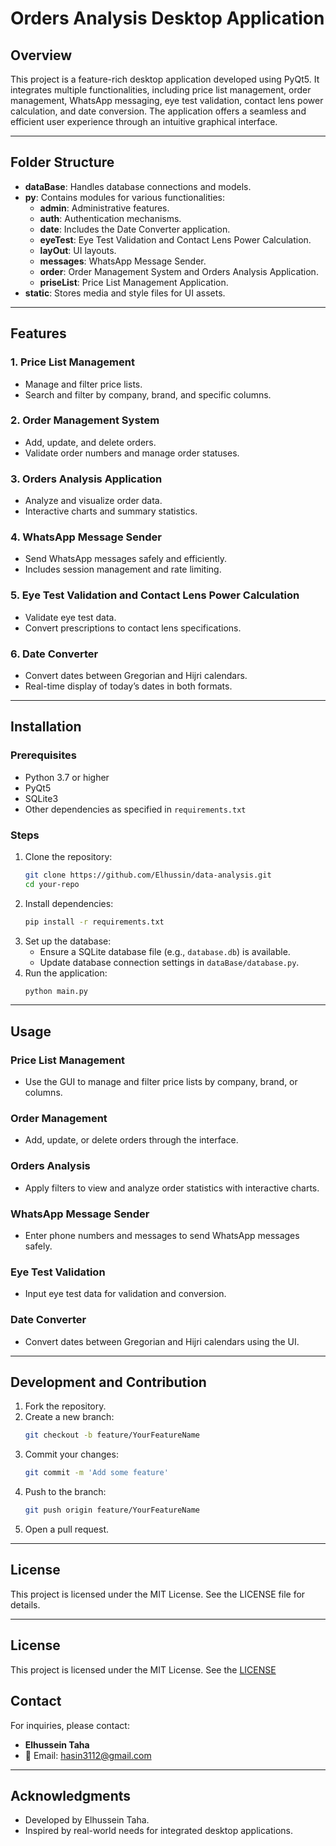 #  Orders Analysis Desktop Application

## Overview
This project is a feature-rich desktop application developed using PyQt5. It integrates multiple functionalities, including price list management, order management, WhatsApp messaging, eye test validation, contact lens power calculation, and date conversion. The application offers a seamless and efficient user experience through an intuitive graphical interface.

---

## Folder Structure

- **dataBase**: Handles database connections and models.
- **py**: Contains modules for various functionalities:
  - **admin**: Administrative features.
  - **auth**: Authentication mechanisms.
  - **date**: Includes the Date Converter application.
  - **eyeTest**: Eye Test Validation and Contact Lens Power Calculation.
  - **layOut**: UI layouts.
  - **messages**: WhatsApp Message Sender.
  - **order**: Order Management System and Orders Analysis Application.
  - **priseList**: Price List Management Application.
- **static**: Stores media and style files for UI assets.

---

## Features

### 1. Price List Management
- Manage and filter price lists.
- Search and filter by company, brand, and specific columns.

### 2. Order Management System
- Add, update, and delete orders.
- Validate order numbers and manage order statuses.

### 3. Orders Analysis Application
- Analyze and visualize order data.
- Interactive charts and summary statistics.

### 4. WhatsApp Message Sender
- Send WhatsApp messages safely and efficiently.
- Includes session management and rate limiting.

### 5. Eye Test Validation and Contact Lens Power Calculation
- Validate eye test data.
- Convert prescriptions to contact lens specifications.

### 6. Date Converter
- Convert dates between Gregorian and Hijri calendars.
- Real-time display of today’s dates in both formats.

---

## Installation

### Prerequisites
- Python 3.7 or higher
- PyQt5
- SQLite3
- Other dependencies as specified in `requirements.txt`

### Steps
1. Clone the repository:
   ```bash
   git clone https://github.com/Elhussin/data-analysis.git
   cd your-repo
   ```
2. Install dependencies:
   ```bash
   pip install -r requirements.txt
   ```
3. Set up the database:
   - Ensure a SQLite database file (e.g., `database.db`) is available.
   - Update database connection settings in `dataBase/database.py`.
4. Run the application:
   ```bash
   python main.py
   ```

---

## Usage

### Price List Management
- Use the GUI to manage and filter price lists by company, brand, or columns.

### Order Management
- Add, update, or delete orders through the interface.

### Orders Analysis
- Apply filters to view and analyze order statistics with interactive charts.

### WhatsApp Message Sender
- Enter phone numbers and messages to send WhatsApp messages safely.

### Eye Test Validation
- Input eye test data for validation and conversion.

### Date Converter
- Convert dates between Gregorian and Hijri calendars using the UI.

---

## Development and Contribution

1. Fork the repository.
2. Create a new branch:
   ```bash
   git checkout -b feature/YourFeatureName
   ```
3. Commit your changes:
   ```bash
   git commit -m 'Add some feature'
   ```
4. Push to the branch:
   ```bash
   git push origin feature/YourFeatureName
   ```
5. Open a pull request.

---

## License
This project is licensed under the MIT License. See the LICENSE file for details.

---
## License
This project is licensed under the MIT License. See the [LICENSE](./LICENSE) 

## Contact
For inquiries, please contact:
- **Elhussein Taha**
- 📧 Email: hasin3112@gmail.com

---

## Acknowledgments
- Developed by Elhussein Taha.
- Inspired by real-world needs for integrated desktop applications.
